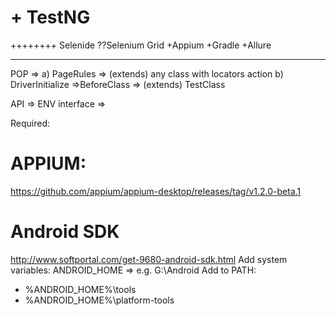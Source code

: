 # + TestNG
++++++++ Selenide
??Selenium Grid
+Appium
+Gradle
+Allure


----------------------


POP => 
a) PageRules  => (extends) any class with locators action
b)  DriverInitialize =>BeforeClass  => (extends) TestClass








API => ENV interface => 


Required:
# APPIUM:
https://github.com/appium/appium-desktop/releases/tag/v1.2.0-beta.1

# Android SDK
http://www.softportal.com/get-9680-android-sdk.html
Add system variables:
ANDROID_HOME  => e.g. G:\Android
Add to PATH:
* %ANDROID_HOME%\tools
* %ANDROID_HOME%\platform-tools
